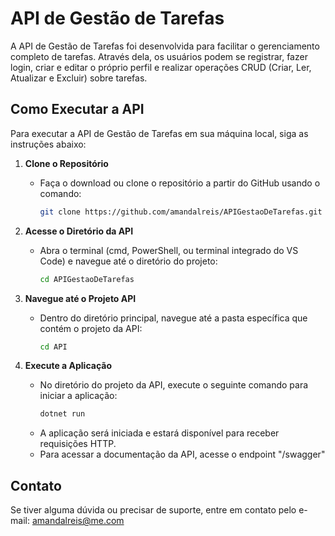 # API de Gestão de Tarefas

A API de Gestão de Tarefas foi desenvolvida para facilitar o gerenciamento completo de tarefas. Através dela, os usuários podem se registrar, fazer login, criar e editar o próprio perfil e realizar operações CRUD (Criar, Ler, Atualizar e Excluir) sobre tarefas.

## Como Executar a API

Para executar a API de Gestão de Tarefas em sua máquina local, siga as instruções abaixo:

1. **Clone o Repositório**
   - Faça o download ou clone o repositório a partir do GitHub usando o comando:
     ```bash
     git clone https://github.com/amandalreis/APIGestaoDeTarefas.git
     ```
  
2. **Acesse o Diretório da API**
   - Abra o terminal (cmd, PowerShell, ou terminal integrado do VS Code) e navegue até o diretório do projeto:
     ```bash
     cd APIGestaoDeTarefas
     ```

3. **Navegue até o Projeto API**
   - Dentro do diretório principal, navegue até a pasta específica que contém o projeto da API:
     ```bash
     cd API
     ```

4. **Execute a Aplicação**
   - No diretório do projeto da API, execute o seguinte comando para iniciar a aplicação:
     ```bash
     dotnet run
     ```
   - A aplicação será iniciada e estará disponível para receber requisições HTTP.
   - Para acessar a documentação da API, acesse o endpoint "/swagger"

## Contato

Se tiver alguma dúvida ou precisar de suporte, entre em contato pelo e-mail: [amandalreis@me.com](mailto:amandalreis@me.com)